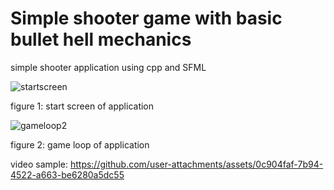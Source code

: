 # Simple shooter game with basic bullet hell mechanics

simple shooter application using cpp and SFML

![startscreen](https://github.com/user-attachments/assets/a703b19f-66b8-4040-9d94-3a0b889d0314)

figure 1: start screen of application

![gameloop2](https://github.com/user-attachments/assets/51c409c2-b61e-4510-9f2f-b8dbe628f76b)

figure 2: game loop of application

video sample:
https://github.com/user-attachments/assets/0c904faf-7b94-4522-a663-be6280a5dc55


